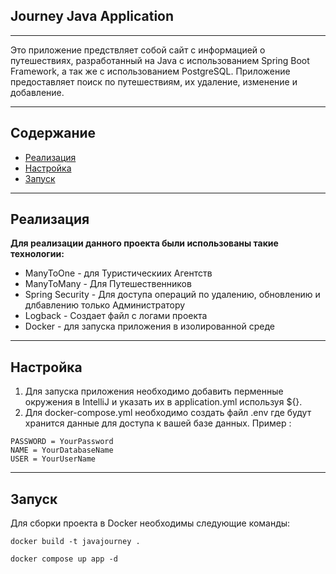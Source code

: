 ## Journey Java Application

***
Это приложение предствляет собой сайт с информацией о путешествиях, разработанный на Java с использованием Spring Boot
Framework, а так же с использованием PostgreSQL. Приложение предоставляет поиск по путешествиям, их удаление, изменение 
и добавление.
***
## Содержание
- [Реализация](#реализация)
- [Настройка](#настройка)
- [Запуск](#запуск)
***


## Реализация

**Для реализации данного проекта были использованы такие технологии:**

- ManyToOne - для Туристическиих Агентств
- ManyToMany - Для Путешественников
- Spring Security - Для доступа операций по удалению, обновлению и длбавлению только Администратору
- Logback - Создает файл с логами проекта
- Docker - для запуска приложения в изолированной среде

***

## Настройка
 
1. Для запуска приложения необходимо добавить перменные окружения в IntelliJ и указать их в application.yml используя ${}.
2. Для docker-compose.yml необходимо создать файл .env где будут хранится данные для доступа к вашей базе данных.
Пример :
``` 
PASSWORD = YourPassword
NAME = YourDatabaseName
USER = YourUserName
 ```

***

## Запуск
 Для сборки проекта в Docker необходимы следующие команды:

```shell
docker build -t javajourney .
```
 ```shell
docker compose up app -d
```